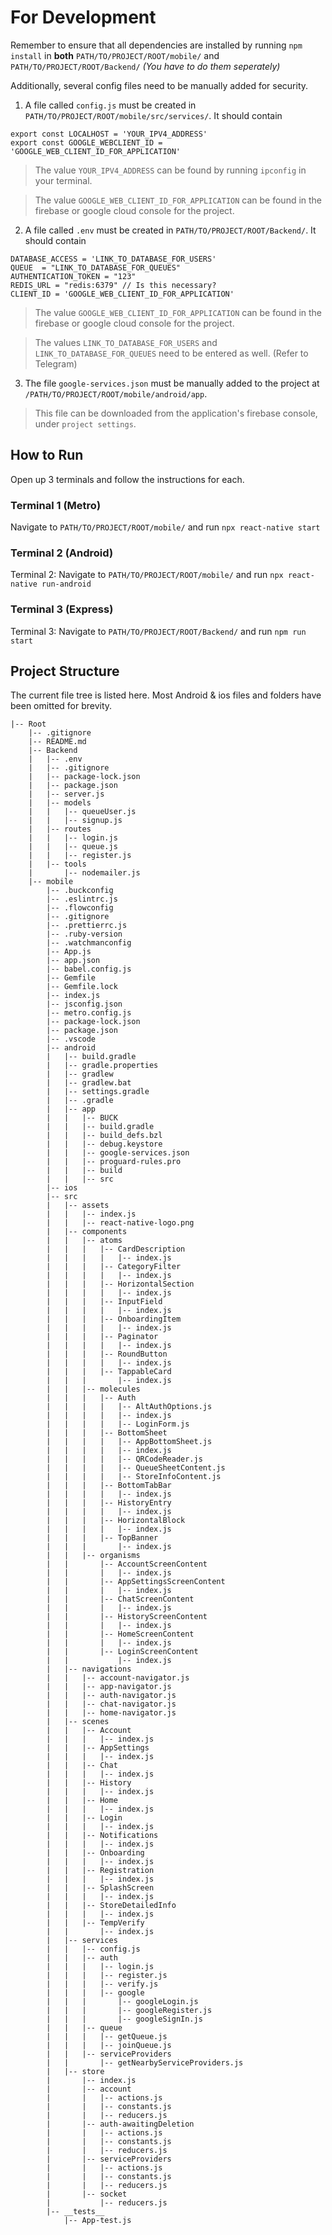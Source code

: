 # For Development

Remember to ensure that all dependencies are installed by running `npm install` in **both** `PATH/TO/PROJECT/ROOT/mobile/` and `PATH/TO/PROJECT/ROOT/Backend/` _(You have to do them seperately)_

Additionally, several config files need to be manually added for security.

1. A file called `config.js` must be created in `PATH/TO/PROJECT/ROOT/mobile/src/services/`. It should contain

```
export const LOCALHOST = 'YOUR_IPV4_ADDRESS'
export const GOOGLE_WEBCLIENT_ID = 'GOOGLE_WEB_CLIENT_ID_FOR_APPLICATION'
```

> The value `YOUR_IPV4_ADDRESS` can be found by running `ipconfig` in your terminal.

> The value `GOOGLE_WEB_CLIENT_ID_FOR_APPLICATION` can be found in the firebase or google cloud console for the project.

2. A file called `.env` must be created in `PATH/TO/PROJECT/ROOT/Backend/`. It should contain

```
DATABASE_ACCESS = 'LINK_TO_DATABASE_FOR_USERS'
QUEUE  = "LINK_TO_DATABASE_FOR_QUEUES"
AUTHENTICATION_TOKEN = "123"
REDIS_URL = "redis:6379" // Is this necessary?
CLIENT_ID = 'GOOGLE_WEB_CLIENT_ID_FOR_APPLICATION'
```

> The value `GOOGLE_WEB_CLIENT_ID_FOR_APPLICATION` can be found in the firebase or google cloud console for the project.

> The values `LINK_TO_DATABASE_FOR_USERS` and `LINK_TO_DATABASE_FOR_QUEUES` need to be entered as well. (Refer to Telegram)

3. The file `google-services.json` must be manually added to the project at `/PATH/TO/PROJECT/ROOT/mobile/android/app`.

> This file can be downloaded from the application's firebase console, under `project settings`.

## How to Run

Open up 3 terminals and follow the instructions for each.

### Terminal 1 (Metro)

Navigate to `PATH/TO/PROJECT/ROOT/mobile/` and run `npx react-native start`

### Terminal 2 (Android)

Terminal 2: Navigate to `PATH/TO/PROJECT/ROOT/mobile/` and run `npx react-native run-android`

### Terminal 3 (Express)

Terminal 3: Navigate to `PATH/TO/PROJECT/ROOT/Backend/` and run `npm run start`

## Project Structure

The current file tree is listed here. Most Android & ios files and folders have been omitted for brevity.

```
|-- Root
    |-- .gitignore
    |-- README.md
    |-- Backend
    |   |-- .env
    |   |-- .gitignore
    |   |-- package-lock.json
    |   |-- package.json
    |   |-- server.js
    |   |-- models
    |   |   |-- queueUser.js
    |   |   |-- signup.js
    |   |-- routes
    |   |   |-- login.js
    |   |   |-- queue.js
    |   |   |-- register.js
    |   |-- tools
    |       |-- nodemailer.js
    |-- mobile
        |-- .buckconfig
        |-- .eslintrc.js
        |-- .flowconfig
        |-- .gitignore
        |-- .prettierrc.js
        |-- .ruby-version
        |-- .watchmanconfig
        |-- App.js
        |-- app.json
        |-- babel.config.js
        |-- Gemfile
        |-- Gemfile.lock
        |-- index.js
        |-- jsconfig.json
        |-- metro.config.js
        |-- package-lock.json
        |-- package.json
        |-- .vscode
        |-- android
        |   |-- build.gradle
        |   |-- gradle.properties
        |   |-- gradlew
        |   |-- gradlew.bat
        |   |-- settings.gradle
        |   |-- .gradle
        |   |-- app
        |   |   |-- BUCK
        |   |   |-- build.gradle
        |   |   |-- build_defs.bzl
        |   |   |-- debug.keystore
        |   |   |-- google-services.json
        |   |   |-- proguard-rules.pro
        |   |   |-- build
        |   |   |-- src
        |-- ios
        |-- src
        |   |-- assets
        |   |   |-- index.js
        |   |   |-- react-native-logo.png
        |   |-- components
        |   |   |-- atoms
        |   |   |   |-- CardDescription
        |   |   |   |   |-- index.js
        |   |   |   |-- CategoryFilter
        |   |   |   |   |-- index.js
        |   |   |   |-- HorizontalSection
        |   |   |   |   |-- index.js
        |   |   |   |-- InputField
        |   |   |   |   |-- index.js
        |   |   |   |-- OnboardingItem
        |   |   |   |   |-- index.js
        |   |   |   |-- Paginator
        |   |   |   |   |-- index.js
        |   |   |   |-- RoundButton
        |   |   |   |   |-- index.js
        |   |   |   |-- TappableCard
        |   |   |       |-- index.js
        |   |   |-- molecules
        |   |   |   |-- Auth
        |   |   |   |   |-- AltAuthOptions.js
        |   |   |   |   |-- index.js
        |   |   |   |   |-- LoginForm.js
        |   |   |   |-- BottomSheet
        |   |   |   |   |-- AppBottomSheet.js
        |   |   |   |   |-- index.js
        |   |   |   |   |-- QRCodeReader.js
        |   |   |   |   |-- QueueSheetContent.js
        |   |   |   |   |-- StoreInfoContent.js
        |   |   |   |-- BottomTabBar
        |   |   |   |   |-- index.js
        |   |   |   |-- HistoryEntry
        |   |   |   |   |-- index.js
        |   |   |   |-- HorizontalBlock
        |   |   |   |   |-- index.js
        |   |   |   |-- TopBanner
        |   |   |       |-- index.js
        |   |   |-- organisms
        |   |       |-- AccountScreenContent
        |   |       |   |-- index.js
        |   |       |-- AppSettingsScreenContent
        |   |       |   |-- index.js
        |   |       |-- ChatScreenContent
        |   |       |   |-- index.js
        |   |       |-- HistoryScreenContent
        |   |       |   |-- index.js
        |   |       |-- HomeScreenContent
        |   |       |   |-- index.js
        |   |       |-- LoginScreenContent
        |   |           |-- index.js
        |   |-- navigations
        |   |   |-- account-navigator.js
        |   |   |-- app-navigator.js
        |   |   |-- auth-navigator.js
        |   |   |-- chat-navigator.js
        |   |   |-- home-navigator.js
        |   |-- scenes
        |   |   |-- Account
        |   |   |   |-- index.js
        |   |   |-- AppSettings
        |   |   |   |-- index.js
        |   |   |-- Chat
        |   |   |   |-- index.js
        |   |   |-- History
        |   |   |   |-- index.js
        |   |   |-- Home
        |   |   |   |-- index.js
        |   |   |-- Login
        |   |   |   |-- index.js
        |   |   |-- Notifications
        |   |   |   |-- index.js
        |   |   |-- Onboarding
        |   |   |   |-- index.js
        |   |   |-- Registration
        |   |   |   |-- index.js
        |   |   |-- SplashScreen
        |   |   |   |-- index.js
        |   |   |-- StoreDetailedInfo
        |   |   |   |-- index.js
        |   |   |-- TempVerify
        |   |       |-- index.js
        |   |-- services
        |   |   |-- config.js
        |   |   |-- auth
        |   |   |   |-- login.js
        |   |   |   |-- register.js
        |   |   |   |-- verify.js
        |   |   |   |-- google
        |   |   |       |-- googleLogin.js
        |   |   |       |-- googleRegister.js
        |   |   |       |-- googleSignIn.js
        |   |   |-- queue
        |   |   |   |-- getQueue.js
        |   |   |   |-- joinQueue.js
        |   |   |-- serviceProviders
        |   |       |-- getNearbyServiceProviders.js
        |   |-- store
        |       |-- index.js
        |       |-- account
        |       |   |-- actions.js
        |       |   |-- constants.js
        |       |   |-- reducers.js
        |       |-- auth-awaitingDeletion
        |       |   |-- actions.js
        |       |   |-- constants.js
        |       |   |-- reducers.js
        |       |-- serviceProviders
        |       |   |-- actions.js
        |       |   |-- constants.js
        |       |   |-- reducers.js
        |       |-- socket
        |           |-- reducers.js
        |-- __tests__
            |-- App-test.js
```

